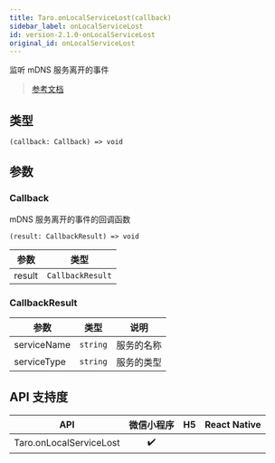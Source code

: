 ```yaml
---
title: Taro.onLocalServiceLost(callback)
sidebar_label: onLocalServiceLost
id: version-2.1.0-onLocalServiceLost
original_id: onLocalServiceLost
---
```


监听 mDNS 服务离开的事件

> [参考文档](https://developers.weixin.qq.com/miniprogram/dev/api/network/mdns/wx.onLocalServiceLost.html)

## 类型

```tsx
(callback: Callback) => void
```

## 参数

### Callback

mDNS 服务离开的事件的回调函数

```tsx
(result: CallbackResult) => void
```

<table>
  <thead>
    <tr>
      <th>参数</th>
      <th>类型</th>
    </tr>
  </thead>
  <tbody>
    <tr>
      <td>result</td>
      <td><code>CallbackResult</code></td>
    </tr>
  </tbody>
</table>

### CallbackResult

<table>
  <thead>
    <tr>
      <th>参数</th>
      <th>类型</th>
      <th>说明</th>
    </tr>
  </thead>
  <tbody>
    <tr>
      <td>serviceName</td>
      <td><code>string</code></td>
      <td>服务的名称</td>
    </tr>
    <tr>
      <td>serviceType</td>
      <td><code>string</code></td>
      <td>服务的类型</td>
    </tr>
  </tbody>
</table>

## API 支持度

| API | 微信小程序 | H5 | React Native |
| :---: | :---: | :---: | :---: |
| Taro.onLocalServiceLost | ✔️ |  |  |
